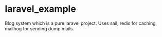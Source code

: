 # laravel_example

Blog system which is a pure laravel project. Uses sail, redis for caching, mailhog for sending dump mails.
